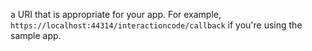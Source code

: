 a URI that is appropriate for your app. For example, `https://localhost:44314/interactioncode/callback` if you're using the sample app.